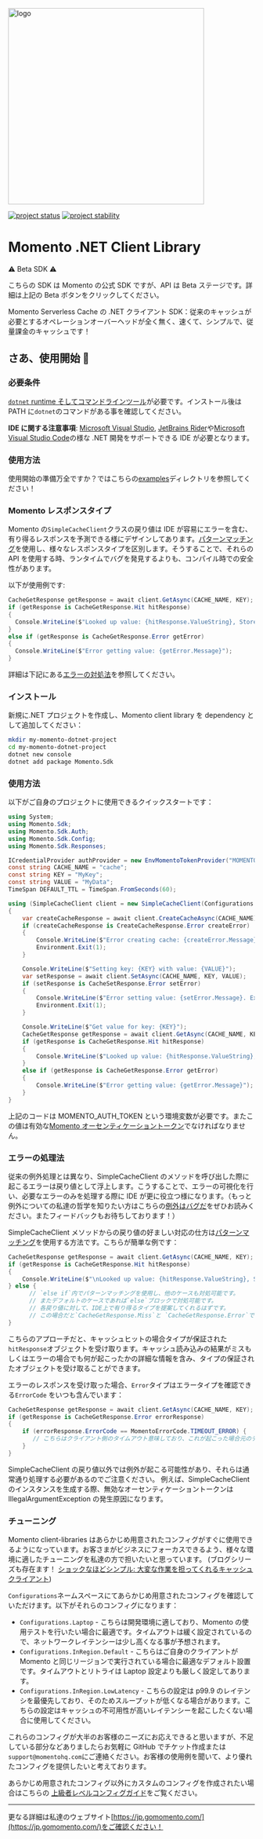 <head>
  <meta name="Momento .NET Client Library Documentation" content=".NET client software development kit for Momento Serverless Cache">
</head>
<img src="https://docs.momentohq.com/img/logo.svg" alt="logo" width="400"/>

[![project status](https://momentohq.github.io/standards-and-practices/badges/project-status-official.svg)](https://github.com/momentohq/standards-and-practices/blob/main/docs/momento-on-github.md)
[![project stability](https://momentohq.github.io/standards-and-practices/badges/project-stability-beta.svg)](https://github.com/momentohq/standards-and-practices/blob/main/docs/momento-on-github.md)

# Momento .NET Client Library

:warning: Beta SDK :warning:

こちらの SDK は Momento の公式 SDK ですが、API は Beta ステージです。詳細は上記の Beta ボタンをクリックしてください。

Momento Serverless Cache の .NET クライアント SDK：従来のキャッシュが必要とするオペレーションオーバーヘッドが全く無く、速くて、シンプルで、従量課金のキャッシュです！

## さあ、使用開始 :running:

### 必要条件

[`dotnet` runtime そしてコマンドラインツール](https://dotnet.microsoft.com/en-us/download)が必要です。インストール後は PATH に`dotnet`のコマンドがある事を確認してください。

**IDE に関する注意事項**: [Microsoft Visual Studio](https://visualstudio.microsoft.com/vs), [JetBrains Rider](https://www.jetbrains.com/rider/)や[Microsoft Visual Studio Code](https://code.visualstudio.com/)の様な .NET 開発をサポートできる IDE が必要となります。

### 使用方法

使用開始の準備万全ですか？ではこちらの[examples](./examples/README.md)ディレクトリを参照してください！

### Momento レスポンスタイプ

Momento の`SimpleCacheClient`クラスの戻り値は IDE が容易にエラーを含む、有り得るレスポンスを予測できる様にデザインしてあります。[パターンマッチング](https://learn.microsoft.com/en-us/dotnet/csharp/fundamentals/functional/pattern-matching)を使用し、様々なレスポンスタイプを区別します。そうすることで、それらの API を使用する時、ランタイムでバグを発見するよりも、コンパイル時での安全性があります。

以下が使用例です:

```csharp
CacheGetResponse getResponse = await client.GetAsync(CACHE_NAME, KEY);
if (getResponse is CacheGetResponse.Hit hitResponse)
{
  Console.WriteLine($"Looked up value: {hitResponse.ValueString}, Stored value: {VALUE}");
}
else if (getResponse is CacheGetResponse.Error getError)
{
  Console.WriteLine($"Error getting value: {getError.Message}");
}
```

詳細は下記にある[エラーの対処法](#エラーの処理法)を参照してください。

### インストール

新規に.NET プロジェクトを作成し、Momento client library を dependency として追加してください：

```bash
mkdir my-momento-dotnet-project
cd my-momento-dotnet-project
dotnet new console
dotnet add package Momento.Sdk
```

### 使用方法

以下がご自身のプロジェクトに使用できるクイックスタートです：

```csharp
using System;
using Momento.Sdk;
using Momento.Sdk.Auth;
using Momento.Sdk.Config;
using Momento.Sdk.Responses;

ICredentialProvider authProvider = new EnvMomentoTokenProvider("MOMENTO_AUTH_TOKEN");
const string CACHE_NAME = "cache";
const string KEY = "MyKey";
const string VALUE = "MyData";
TimeSpan DEFAULT_TTL = TimeSpan.FromSeconds(60);

using (SimpleCacheClient client = new SimpleCacheClient(Configurations.Laptop.Latest(), authProvider, DEFAULT_TTL))
{
    var createCacheResponse = await client.CreateCacheAsync(CACHE_NAME);
    if (createCacheResponse is CreateCacheResponse.Error createError)
    {
        Console.WriteLine($"Error creating cache: {createError.Message}. Exiting.");
        Environment.Exit(1);
    }

    Console.WriteLine($"Setting key: {KEY} with value: {VALUE}");
    var setResponse = await client.SetAsync(CACHE_NAME, KEY, VALUE);
    if (setResponse is CacheSetResponse.Error setError)
    {
        Console.WriteLine($"Error setting value: {setError.Message}. Exiting.");
        Environment.Exit(1);
    }

    Console.WriteLine($"Get value for key: {KEY}");
    CacheGetResponse getResponse = await client.GetAsync(CACHE_NAME, KEY);
    if (getResponse is CacheGetResponse.Hit hitResponse)
    {
        Console.WriteLine($"Looked up value: {hitResponse.ValueString}, Stored value: {VALUE}");
    }
    else if (getResponse is CacheGetResponse.Error getError)
    {
        Console.WriteLine($"Error getting value: {getError.Message}");
    }
}

```

上記のコードは MOMENTO_AUTH_TOKEN という環境変数が必要です。またこの値は有効な[Momento オーセンティケーショントークン](https://docs.momentohq.com/docs/getting-started#obtain-an-auth-token)でなければなりません。

### エラーの処理法

従来の例外処理とは異なり、SimpleCacheClient のメソッドを呼び出した際に起こるエラーは戻り値として浮上します。こうすることで、エラーの可視化を行い、必要なエラーのみを処理する際に IDE が更に役立つ様になります。（もっと例外についての私達の哲学を知りたい方はこちらの[例外はバグだ](https://www.gomomento.com/blog/exceptions-are-bugs)をぜひお読みください。またフィードバックもお待ちしております！）

SimpleCacheClient メソッドからの戻り値の好ましい対応の仕方は[パターンマッチング](https://learn.microsoft.com/en-us/dotnet/csharp/fundamentals/functional/pattern-matching)を使用する方法です。こちらが簡単な例です：

```csharp
CacheGetResponse getResponse = await client.GetAsync(CACHE_NAME, KEY);
if (getResponse is CacheGetResponse.Hit hitResponse)
{
    Console.WriteLine($"\nLooked up value: {hitResponse.ValueString}, Stored value: {VALUE}");
} else {
      // `else if`内でパターンマッチングを使用し、他のケースも対処可能です。
      // またデフォルトのケースであれば`else`ブロックで対処可能です。
      // 各戻り値に対して、IDE上で有り得るタイプを提案してくれるはずです。
      // この場合だと`CacheGetResponse.Miss`と `CacheGetResponse.Error`です。
}
```

こちらのアプローチだと、キャッシュヒットの場合タイプが保証された`hitResponse`オブジェクトを受け取ります。キャッシュ読み込みの結果がミスもしくはエラーの場合でも何が起こったかの詳細な情報を含み、タイプの保証されたオブジェクトを受け取ることができます。

エラーのレスポンスを受け取った場合、`Error`タイプはエラータイプを確認できる`ErrorCode` をいつも含んでいます：

```csharp
CacheGetResponse getResponse = await client.GetAsync(CACHE_NAME, KEY);
if (getResponse is CacheGetResponse.Error errorResponse)
{
    if (errorResponse.ErrorCode == MomentoErrorCode.TIMEOUT_ERROR) {
       // こちらはクライアント側のタイムアウト意味しており、これが起こった場合元のデータを使用する事が可能です。
    }
}
```

SimpleCacheClient の戻り値以外では例外が起こる可能性があり、それらは通常通り処理する必要があるのでご注意ください。
例えば、SimpleCacheClient のインスタンスを生成する際、無効なオーセンティケーショントークンは IllegalArgumentException の発生原因になります。

### チューニング

Momento client-libraries はあらかじめ用意されたコンフィグがすぐに使用できるようになっています。お客さまがビジネスにフォーカスできるよう、様々な環境に適したチューニングを私達の方で担いたいと思っています。
(ブログシリーズも存在ます！ [ショックなほどシンプル: 大変な作業を担ってくれるキャッシュクライアント](https://www.gomomento.com/blog/shockingly-simple-cache-clients-that-do-the-hard-work-for-you))

`Configurations`ネームスペースにてあらかじめ用意されたコンフィグを確認していただけます。以下がそれらのコンフィグになります：

- `Configurations.Laptop` - こちらは開発環境に適しており、Momento の使用テストを行いたい場合に最適です。タイムアウトは緩く設定されているので、ネットワークレイテンシーは少し高くなる事が予想されます。
- `Configurations.InRegion.Default` - こちらはご自身のクライアントが Momento と同じリージョンで実行されている場合に最適なデフォルト設置です。タイムアウトとリトライは Laptop 設定よりも厳しく設定してあります。
- `Configurations.InRegion.LowLatency` - こちらの設定は p99.9 のレイテンシを最優先しており、そのためスループットが低くなる場合があります。こちらの設定はキャッシュの不可用性が高いレイテンシーを起こしたくない場合に使用してください。

これらのコンフィグが大半のお客様のニーズにお応えできると思いますが、不足している部分などありましたらお気軽に GitHub でチケット作成または`support@momentohq.com`にご連絡ください。お客様の使用例を聞いて、より優れたコンフィグを提供したいと考えております。

あらかじめ用意されたコンフィグ以外にカスタムのコンフィグを作成されたい場合はこちらの
[上級者レベルコンフィグガイド](./docs/advanced-config.md)をご覧ください。

---

更なる詳細は私達のウェブサイト[https://jp.gomomento.com/](https://jp.gomomento.com/)をご確認ください！
